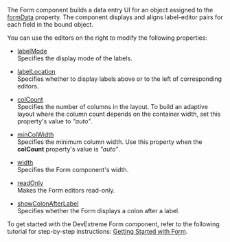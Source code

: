 The Form component builds a data entry UI for an object assigned to the [formData](/Documentation/ApiReference/UI_Components/dxForm/Configuration/#formData) property. The component displays and aligns label-editor pairs for each field in the bound object.

You can use the editors on the right to modify the following properties:     
- [labelMode](/Documentation/ApiReference/UI_Components/dxForm/Configuration/#labelMode)    
Specifies the display mode of the labels.

- [labelLocation](/Documentation/ApiReference/UI_Components/dxForm/Configuration/#labelLocation)    
Specifies whether to display labels above or to the left of corresponding editors.

- [colCount](/Documentation/ApiReference/UI_Components/dxForm/Configuration/#colCount)  
Specifies the number of columns in the layout. To build an adaptive layout where the column count depends on the container width, set this property's value to *"auto"*.

- [minColWidth](/Documentation/ApiReference/UI_Components/dxForm/Configuration/#minColWidth)    
Specifies the minimum column width. Use this property when the **colCount** property's value is *"auto"*.

- [width](/Documentation/ApiReference/UI_Components/dxForm/Configuration/#width)    
Specifies the Form component's width.

- [readOnly](/Documentation/ApiReference/UI_Components/dxForm/Configuration/#readOnly)  
Makes the Form editors read-only.

- [showColonAfterLabel](/Documentation/ApiReference/UI_Components/dxForm/Configuration/#showColonAfterLabel)    
Specifies whether the Form displays a colon after a label. 

To get started with the DevExtreme Form component, refer to the following tutorial for step-by-step instructions: [Getting Started with Form](/Documentation/Guide/UI_Components/Form/Getting_Started_with_Form/).
